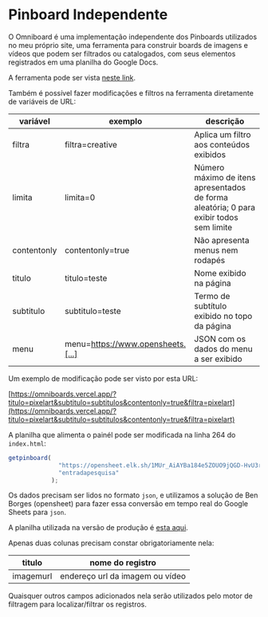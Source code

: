 # Pinboard Independente

O Omniboard é uma implementação independente dos Pinboards utilizados no meu próprio site, uma ferramenta para construir boards de imagens e vídeos que podem ser filtrados ou catalogados, com seus elementos registrados em uma planilha do Google Docs.

A ferramenta pode ser vista [neste link](https://omniboards.vercel.app/).

Também é possível fazer modificações e filtros na ferramenta diretamente de variáveis de URL:

| variável | exemplo | descrição |
|----------|---------|-----------|
| filtra | filtra=creative | Aplica um filtro aos conteúdos exibidos |
| limita | limita=0 | Número máximo de itens apresentados de forma aleatória; 0 para exibir todos sem limite |
| contentonly | contentonly=true | Não apresenta menus nem rodapés |
| titulo | titulo=teste | Nome exibido na página |
| subtitulo | subtitulo=teste | Termo de subtítulo exibido no topo da página |
| menu | menu=https://www.opensheets.[...] | JSON com os dados do menu a ser exibido |

Um exemplo de modificação pode ser visto por esta URL:

[https://omniboards.vercel.app/?titulo=pixelart&subtitulo=subtitulos&contentonly=true&filtra=pixelart](https://omniboards.vercel.app/?titulo=pixelart&subtitulo=subtitulos&contentonly=true&filtra=pixelart)

A planilha que alimenta o painél pode ser modificada na linha 264 do `index.html`:

```js
getpinboard(
              "https://opensheet.elk.sh/1MUr_AiAYBa184e5ZOUO9jQGD-HvU3rQlOvu0oMAj7fw/Simples",
              "entradapesquisa"
            );
```

Os dados precisam ser lidos no formato `json`, e utilizamos a solução de Ben Borges (opensheet) para fazer essa conversão em tempo real do Google Sheets para `json`.

A planilha utilizada na versão de produção é [esta aqui](https://docs.google.com/spreadsheets/d/1MUr_AiAYBa184e5ZOUO9jQGD-HvU3rQlOvu0oMAj7fw/edit#gid=1358034191).

Apenas duas colunas precisam constar obrigatoriamente nela:

| titulo | nome do registro |
| -------| ---------------- |
| imagemurl | endereço url da imagem ou vídeo |

Quaisquer outros campos adicionados nela serão utilizados pelo motor de filtragem para localizar/filtrar os registros.


